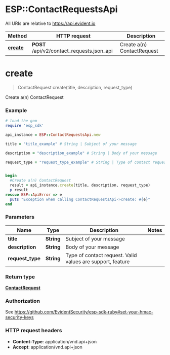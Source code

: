 # ESP::ContactRequestsApi

All URIs are relative to https://api.evident.io

Method | HTTP request | Description
------------- | ------------- | -------------
[**create**](ContactRequestsApi.md#create) | **POST** /api/v2/contact_requests.json_api | Create a(n) ContactRequest


# **create**
> ContactRequest create(title, description, request_type)

Create a(n) ContactRequest

### Example
```ruby
# load the gem
require 'esp_sdk'

api_instance = ESP::ContactRequestsApi.new

title = "title_example" # String | Subject of your message

description = "description_example" # String | Body of your message

request_type = "request_type_example" # String | Type of contact request. Valid values are support, feature


begin
  #Create a(n) ContactRequest
  result = api_instance.create(title, description, request_type)
  p result
rescue ESP::ApiError => e
  puts "Exception when calling ContactRequestsApi->create: #{e}"
end
```

### Parameters

Name | Type | Description  | Notes
------------- | ------------- | ------------- | -------------
 **title** | **String**| Subject of your message | 
 **description** | **String**| Body of your message | 
 **request_type** | **String**| Type of contact request. Valid values are support, feature | 

### Return type

[**ContactRequest**](ContactRequest.md)

### Authorization

See https://github.com/EvidentSecurity/esp-sdk-ruby#set-your-hmac-security-keys

### HTTP request headers

 - **Content-Type**: application/vnd.api+json
 - **Accept**: application/vnd.api+json



